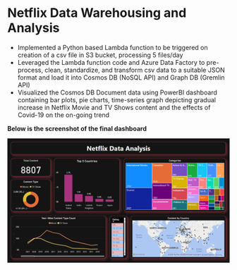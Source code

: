 # Netflix Data Warehousing and Analysis
*	Implemented a Python based Lambda function to be triggered on creation of a csv file in S3 bucket, processing 5 files/day
*	Leveraged the Lambda function code and Azure Data Factory to pre-process, clean, standardize, and transform csv data to a suitable JSON format and load it into Cosmos DB (NoSQL API) and Graph DB (Gremlin API)
* Visualized the Cosmos DB Document data using PowerBI dashboard containing bar plots, pie charts, time-series graph depicting gradual increase in Netflix Movie and TV Shows content and the effects of Covid-19 on the on-going trend


**Below is the screenshot of the final dashboard**

![Test Image 1](https://github.com/desaikun1996/Netflix-Data-Warehousing-and-Analysis/blob/main/DAMG7275_Team4_Project_Visualization_Dashboard.png)
